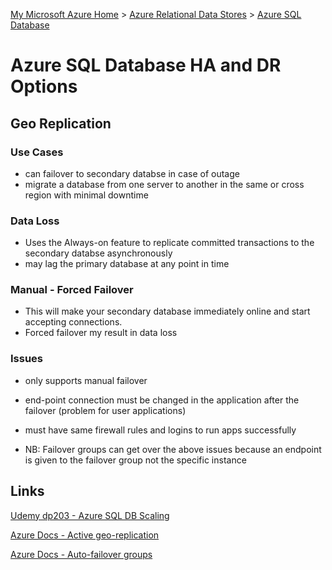 [My Microsoft Azure Home](microsoft_learn_home.md) > [Azure Relational Data Stores](azure_relational_data_stores.md) > [Azure SQL Database](azure_sql_database.md)


# Azure SQL Database HA and DR Options



## Geo Replication

### Use Cases

* can failover to secondary databse in case of outage
* migrate a database from one server to another in the same or cross region with minimal downtime

### Data Loss

* Uses the Always-on feature to replicate committed transactions to the secondary databse asynchronously
* may lag the primary database at any point in time

### Manual - Forced Failover

* This will make your secondary database immediately online and start accepting connections.
* Forced failover my result in data loss

### Issues

* only supports manual failover
* end-point connection must be changed in the application after the failover (problem for user applications)
* must have same firewall rules and logins to run apps successfully

* NB: Failover groups can get over the above issues because an endpoint is given to the failover group not the specific instance

## Links

[Udemy dp203 - Azure SQL DB Scaling](https://www.udemy.com/course/dp200exam/learn/lecture/23952350#overview)

[Azure Docs - Active geo-replication](https://learn.microsoft.com/en-us/azure/azure-sql/database/active-geo-replication-overview?view=azuresql)

[Azure Docs - Auto-failover groups](https://learn.microsoft.com/en-us/azure/azure-sql/database/auto-failover-group-sql-db?view=azuresql&tabs=azure-powershell)


